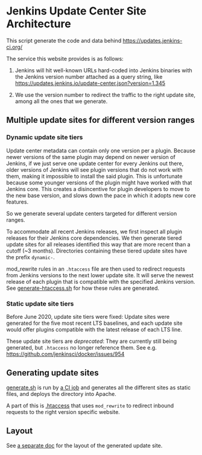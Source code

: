 # Jenkins Update Center Site Architecture
This script generate the code and data behind https://updates.jenkins-ci.org/

The service this website provides is as follows:

 1. Jenkins will hit well-known URLs hard-coded into Jenkins binaries with
    the Jenkins version number attached as a query string, like
    https://updates.jenkins.io/update-center.json?version=1.345

 1. We use the version number to redirect the traffic to the right update site,
    among all the ones that we generate.


## Multiple update sites for different version ranges

### Dynamic update site tiers

Update center metadata can contain only one version per a plugin.
Because newer versions of the same plugin may depend on newer version of Jenkins, if we just serve one update center for every Jenkins out there, older versions of Jenkins will see plugin versions that do not work with them, making it impossible to install the said plugin.
This is unfortunate because some younger versions of the plugin might have worked with that Jenkins core.
This creates a disincentive for plugin developers to move to the new base version, and slows down the pace in which it adopts new core features.

So we generate several update centers targeted for different version ranges.

To accommodate all recent Jenkins releases, we first inspect all plugin releases for their Jenkins core dependencies.
We then generate tiered update sites for all releases identified this way that are more recent than a cutoff (~3 months).
Directories containing these tiered update sites have the prefix `dynamic-`.

mod_rewrite rules in an `.htaccess` file are then used to redirect requests from Jenkins versions to the next lower update site.
It will serve the newest release of each plugin that is compatible with the specified Jenkins version.
See [generate-htaccess.sh](generate-htaccess.sh) for how these rules are generated.

### Static update site tiers

Before June 2020, update site tiers were fixed:
Update sites were generated for the five most recent LTS baselines, and each update site would offer plugins compatible with the latest release of each LTS line.

These update site tiers are *deprecated*: They are currently still being generated, but `.htaccess` no longer reference them.
See e.g. https://github.com/jenkinsci/docker/issues/954


## Generating update sites

[generate.sh](generate.sh) is run by [a CI job](https://trusted.ci.jenkins.io/job/update_center/)
and generates all the different sites as static files, and deploys the directory into Apache.

A part of this is [.htaccess](static/.htaccess) that uses `mod_rewrite` to
redirect inbound requests to the right version specific website.


## Layout

See [a separate doc](LAYOUT.md) for the layout of the generated update site.
